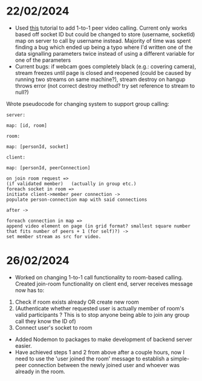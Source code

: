 # 22/02/2024
- Used [this](https://github.com/NikValdez/VideoChatTut/tree/master) tutorial to add 1-to-1 peer video calling.
Current only works based off socket ID but could be changed to store (username, socketId) map on server to call by username instead.
Majority of time was spent finding a bug which ended up being a typo where I'd written one of the data signalling parameters twice instead of using a different variable for one of the parameters
- Current bugs: if webcam goes completely black (e.g.: covering camera), stream freezes until page is closed and reopened (could be caused by running two streams on same machine?),
stream destroy on hangup throws error (not correct destroy method? try set reference to stream to null?)

Wrote pseudocode for changing system to support group calling:
```
server:

map: [id, room]

room:

map: [personId, socket]

client:

map: [personId, peerConnection]

on join room request =>
(if validated member)	(actually in group etc.)
foreach socket in room =>
initiate client->member peer connection ->
populate person-connection map with said connections

after ->

foreach connection in map =>
append video element on page (in grid format? smallest square number
that fits number of peers + 1 (for self)?) ->
set member stream as src for video.
```
# 26/02/2024
- Worked on changing 1-to-1 call functionality to room-based calling. Created join-room functionality on client end, server receives message now has to:

1. Check if room exists already OR create new room
2. (Authenticate whether requested user is actually member of room's valid participants ? This is to stop anyone being able to join any group call they know the ID of)
3. Connect user's socket to room

- Added Nodemon to packages to make development of backend server easier.
- Have achieved steps 1 and 2 from above after a couple hours, now I need to use the 'user joined the room' message to establish a simple-peer connection between the newly joined user and whoever was already in the room.